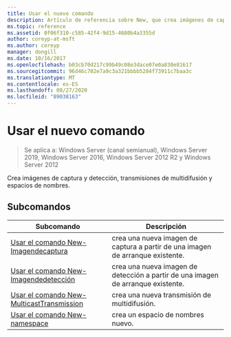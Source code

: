 ```yaml
---
title: Usar el nuevo comando
description: Artículo de referencia sobre New, que crea imágenes de captura y detección, transmisiones de multidifusión y espacios de nombres.
ms.topic: reference
ms.assetid: 0f06f310-c585-42f4-9d15-4680b4a3355d
author: coreyp-at-msft
ms.author: coreyp
manager: dongill
ms.date: 10/16/2017
ms.openlocfilehash: b03cb70d217c99b49c08e3dace07e0a830e81617
ms.sourcegitcommit: 96d46c702e7a9c3a321bbbb5284f73911c7baa3c
ms.translationtype: MT
ms.contentlocale: es-ES
ms.lasthandoff: 08/27/2020
ms.locfileid: "89038163"
---
```

# <a name="using-the-new-command"></a>Usar el nuevo comando

> Se aplica a: Windows Server (canal semianual), Windows Server 2019, Windows Server 2016, Windows Server 2012 R2 y Windows Server 2012

Crea imágenes de captura y detección, transmisiones de multidifusión y espacios de nombres.

## <a name="subcommands"></a>Subcomandos
|Subcomando|Descripción|
|-------|--------|
|[Usar el comando New-Imagendecaptura](using-the-new-captureimage-command.md)|crea una nueva imagen de captura a partir de una imagen de arranque existente.|
|[Usar el comando New-Imagendedetección](using-the-new-discoverimage-command.md)|crea una nueva imagen de detección a partir de una imagen de arranque existente.|
|[Usar el comando New-MulticastTransmission](using-the-new-multicasttransmission-command.md)|crea una nueva transmisión de multidifusión.|
|[Usar el comando New-namespace](using-the-new-namespace-command.md)|crea un espacio de nombres nuevo.|
